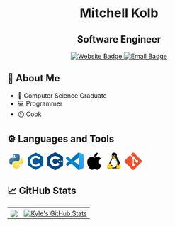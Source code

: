 <!-- Header Information -->
<div id="header" align="center">
    <h1>Mitchell Kolb</h1>
    <h2>Software Engineer</h2>
    <div id="badges">
        <a href="https://mitchellkolb.github.io" target="_blank">
            <img
                src="https://img.shields.io/badge/Website-gray?style=for-the-badge&logo=safari&logoColor=white"
                alt="Website Badge"/>
        </a>
<!--         <a href="https://www.linkedin.com/in/mitchellkolb-ab8168252/" target="_blank">
            <img
                src="https://img.shields.io/badge/LinkedIn-blue?style=for-the-badge&logo=linkedin&logoColor=white"
                alt="LinkedIn Badge"/>
        </a> -->
        <a href="mailto: mitchellkolb.work@gmail.com" target="_blank">
            <img
                src="https://img.shields.io/badge/Contact Me-orange?style=for-the-badge&logo=minutemailer&logoColor=white"
                alt="Email Badge"/>
        </a>
    </div>
</div>


<!-- Intro -->

## 👤 About Me

- 🏫 Computer Science Graduate
- 💻 Programmer
- ⏲️ Cook

## ⚙️ Languages and Tools

<div>
    <img src="https://github.com/devicons/devicon/blob/master/icons/python/python-original.svg"
        title="python" alt="python"
        width="40" height="40" />
    <img src="https://github.com/devicons/devicon/blob/master/icons/c/c-plain.svg"
        title="c" alt="c"
        width="40" height="40" />
    <img src="https://github.com/devicons/devicon/blob/master/icons/cplusplus/cplusplus-plain.svg"
        title="C++" alt="C++"
        width="40" height="40" />
    <img src="https://github.com/devicons/devicon/blob/master/icons/vscode/vscode-original.svg"
        title="vscode" alt="vscode"
        width="40" height="40" />
    <img src="https://github.com/devicons/devicon/blob/master/icons/apple/apple-original.svg"
        title="MacOS" alt="MacOS"
        width="40" height="40" />
    <img src="https://github.com/devicons/devicon/blob/master/icons/linux/linux-original.svg"
        title="linux" alt="linux"
        width="40" height="40" />
    <img src="https://github.com/devicons/devicon/blob/master/icons/git/git-original.svg"
        title="git" alt="git"
        width="40" height="40" />
</div>

## 📈 GitHub Stats

<div align="center">
    <table>
    <tr>
        <td>
            <a href="https://github.com/mitchellkolb/">
                <img
                    align="center"
                    src="https://github-readme-stats.vercel.app/api/top-langs/?username=mitchellkolb&hide=html,tcl,jupyter%20notebook&title_color=ffffff&text_color=c9cacc&icon_color=2bbc8a&bg_color=1d1f21&layout=compact&langs_count=10"
                />
            </a>
            <td>
            <a href="https://github.com/mitchellkolb/">
                <img
                    align="center"
                    src="https://github-readme-stats.vercel.app/api?username=mitchellkolb&show_icons=true&line_height=27&count_private=true&title_color=ffffff&text_color=c9cacc&icon_color=2bbc8a&bg_color=1d1f21"
                    alt="Kyle's GitHub Stats"
                />
            </a>
        </td>
    </tr>
    </table>
</div>
